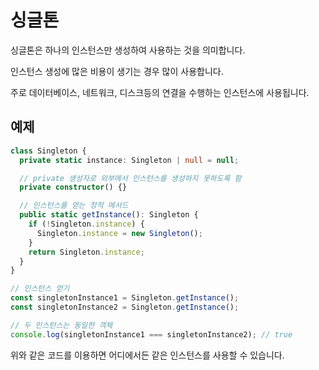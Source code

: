 # 싱글톤

싱글톤은 하나의 인스턴스만 생성하여 사용하는 것을 의미합니다.

인스턴스 생성에 많은 비용이 생기는 경우 많이 사용합니다.

주로 데이터베이스, 네트워크, 디스크등의 연결을 수행하는 인스턴스에 사용됩니다.

## 예제

```ts
class Singleton {
  private static instance: Singleton | null = null;

  // private 생성자로 외부에서 인스턴스를 생성하지 못하도록 함
  private constructor() {}

  // 인스턴스를 얻는 정적 메서드
  public static getInstance(): Singleton {
    if (!Singleton.instance) {
      Singleton.instance = new Singleton();
    }
    return Singleton.instance;
  }
}

// 인스턴스 얻기
const singletonInstance1 = Singleton.getInstance();
const singletonInstance2 = Singleton.getInstance();

// 두 인스턴스는 동일한 객체
console.log(singletonInstance1 === singletonInstance2); // true
```

위와 같은 코드를 이용하면 어디에서든 같은 인스턴스를 사용할 수 있습니다.